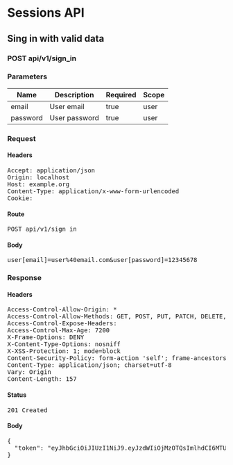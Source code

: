 # Sessions API

## Sing in with valid data

### POST api/v1/sign_in

### Parameters

| Name | Description | Required | Scope |
|------|-------------|----------|-------|
| email | User email | true | user |
| password | User password | true | user |

### Request

#### Headers

<pre>Accept: application/json
Origin: localhost
Host: example.org
Content-Type: application/x-www-form-urlencoded
Cookie: </pre>

#### Route

<pre>POST api/v1/sign_in</pre>

#### Body

<pre>user[email]=user%40email.com&user[password]=12345678</pre>

### Response

#### Headers

<pre>Access-Control-Allow-Origin: *
Access-Control-Allow-Methods: GET, POST, PUT, PATCH, DELETE, OPTIONS, HEAD
Access-Control-Expose-Headers: 
Access-Control-Max-Age: 7200
X-Frame-Options: DENY
X-Content-Type-Options: nosniff
X-XSS-Protection: 1; mode=block
Content-Security-Policy: form-action &#39;self&#39;; frame-ancestors &#39;self&#39;; base-uri &#39;self&#39;; default-src &#39;none&#39;; script-src &#39;self&#39;; connect-src &#39;self&#39;; img-src &#39;self&#39; https: data:; style-src &#39;self&#39; &#39;unsafe-inline&#39; https:; font-src &#39;self&#39;; object-src &#39;none&#39;; plugin-types application/pdf; child-src &#39;self&#39;; frame-src &#39;self&#39;; media-src &#39;self&#39;
Content-Type: application/json; charset=utf-8
Vary: Origin
Content-Length: 157</pre>

#### Status

<pre>201 Created</pre>

#### Body

<pre>{
  "token": "eyJhbGciOiJIUzI1NiJ9.eyJzdWIiOjMzOTQsImlhdCI6MTU4MzkzNTc2MywiaXNzIjoiaHR0cDovL3d3dy5leGFtcGxlLmNvbSJ9.BluDkPIuHh2LBrhoqt7Hfzlka9fNSd5eDKcElHMHmQs"
}</pre>
